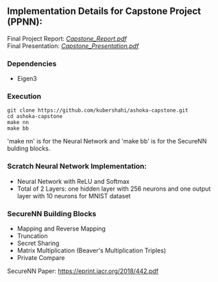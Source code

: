## Implementation Details for Capstone Project (PPNN):

Final Project Report: [*Capstone_Report.pdf*](https://github.com/kubershahi/ashoka-capstone/blob/master/Capstone_Report.pdf) <br>
Final Presentation: [*Capstone_Presentation.pdf*](https://github.com/kubershahi/ashoka-capstone/blob/master/Capstone_Presentation.pdf)
### Dependencies
* Eigen3

### Execution 
```
git clone https://github.com/kubershahi/ashoka-capstone.git
cd ashoka-capstone
make nn         
make bb         
```
'make nn' is for the Neural Network and 'make bb' is for the SecureNN bulding blocks.

### Scratch Neural Network Implementation:
* Neural Network with ReLU and Softmax 
* Total of 2 Layers: one hidden layer with 256 neurons and one output layer with 10 neurons for MNIST dataset

### SecureNN Building Blocks
* Mapping and Reverse Mapping
* Truncation
* Secret Sharing
* Matrix Multiplication (Beaver's Multiplication Triples)
* Private Compare 

SecureNN Paper: https://eprint.iacr.org/2018/442.pdf
